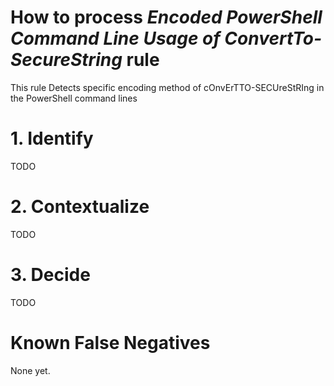 # How to process *Encoded PowerShell Command Line Usage of ConvertTo-SecureString* rule
This rule Detects specific encoding method of cOnvErTTO-SECUreStRIng in the PowerShell command lines

# 1. Identify
TODO

# 2. Contextualize
TODO

# 3. Decide
TODO

# Known False Negatives
None yet.
